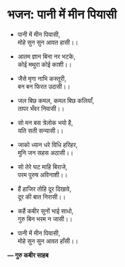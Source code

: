 # भजन: पानी में मीन पियासी

- पानी में मीन पियासी,\
  मोहे सुन सुन आवत हासी।।

- आतम ज्ञान बिना नर भटके,\
  कोई मथुरा कोई काशी।।

- जैसे मृगा नाभि कस्तूरी,\
  बन बन फिरत उदासी।।

- जल बिछ कमल, कमल बिछ कलियाँ,\
  तापर भँवर निवासी।।

- सो मन बस त्रेलोक भयो है,\
  यति सती सन्यासी।।

- जाको ध्यान धरे विधि हरिहर,\
  मुनि जन सहस अठासी।।

- सो तेरे घट माहि बिराजे,\
  परम पुरुष अविनाशी।।

- हैं हाजिर तोहि दूर दिखावे,\
  दूर की बात निरासी।।

- कहैं कबीर सुनों भाई साधो,\
  गुरु बिन भरम न जासी।।

- पानी में मीन पियासी,\
  मोहे सुन सुन आवत हाँसी।।

**— गुरु कबीर साहब**
